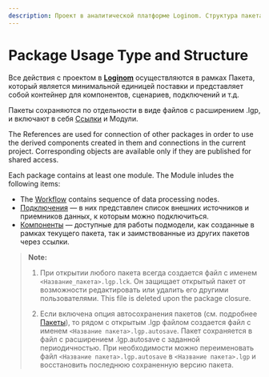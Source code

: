 ```yaml
---
description: Проект в аналитической платформе Loginom. Структура пакета и модуля в Loginom. Файлы с расширением lgp и lck. Подключение пакета для повторного использование компонентов.
---
```

# Package Usage Type and Structure

Все действия с проектом в [**Loginom**](https://loginom.ru) осуществляются в рамках Пакета, который является минимальной единицей поставки и представляет собой контейнер для компонентов, сценариев, подключений и т.д.

Пакеты сохраняются по отдельности в виде файлов с расширением .lgp, и включают в себя [Ссылки](./../workflow/reference-to-package.md) и Модули.

The References are used for connection of other packages in order to use the derived components created in them and connections in the current project. Corresponding objects are available only if they are published for shared access.

Each package contains at least one module. The Module inludes the following items:

* The [Workflow](./first-workflow.md) contains sequence of data processing nodes.
* [Подключения](./../integration/connections/README.md) — в них представлен список внешних источников и приемников данных, к которым можно подключиться.
* [Компоненты](./../processors/README.md#standartnye-komponenty) — доступные для работы подмодели, как созданные в рамках текущего пакета, так и заимствованные из других пакетов через ссылки.

> **Note:**
> 1. При открытии любого пакета всегда создается файл с именем `<Название_пакета>.lgp.lck`. Он защищает открытый пакет от возможности редактировать или удалить его другими пользователями. This file is deleted upon the package closure.
>
> 2. Если включена опция автосохранения пакетов (см. подробнее [Пакеты](./../interface/packages.md)), то рядом с открытым .lgp файлом создается файл с именем `<Название пакета>.lgp.autosave`. Пакет сохраняется в файл с расширением .lgp.autosave с заданной периодичностью. При необходимости можно переименовать файл `<Название пакета>.lgp.autosave` в `<Название пакета>.lgp` и восстановить последнюю сохраненную версию пакета.
